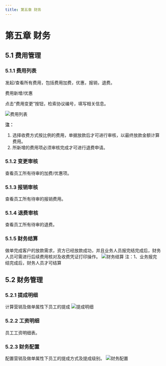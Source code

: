 ```yaml
---
title: 第五章 财务
---
```

# 第五章 财务

<ImageViewer />

## 5.1 费用管理

### 5.1.1 费用列表
发起/查看所有费用，包括费用加费，优惠，报销，退费。

费用新增/优惠

点击“费用变更”按钮，检索协议编号，填写相关信息。

![费用列表](/assets/manual/financial/5.1.1-1.png)

**注：**

1. 选择收费方式按比例的费用，单据放款后才可进行审核，以最终放款金额计算费用。
2. 所新增的费用项必须审核完成才可进行退费申请。


### 5.1.2 变更审核
查看员工所有待审的加费/优惠项。

### 5.1.3 报销审核
查看员工所有待审的报销费用。

### 5.1.4 退费审核
查看员工所有待审的退费。

### 5.1.5 财务结算
做单完成客户的放款需求，资方已经放款成功，并且业务人员报完结完成后，财务人员可需进行后续费用核对及收费凭证打印操作。
![财务结算](/assets/manual/financial/5.1.5-1.png)
注：1、业务报完结完成后，财务人员才可结算

## 5.2 财务管理

### 5.2.1 提成明细
计算营销及做单属性下员工的提成
![提成明细](/assets/manual/financial/5.2.1-1.png)
### 5.2.2 工资明细
员工工资明细表。
### 5.2.3 财务配置
配置营销及做单属性下员工的提成方式及提成级别。
![财务配置](/assets/manual/financial/5.2.3-1.png)